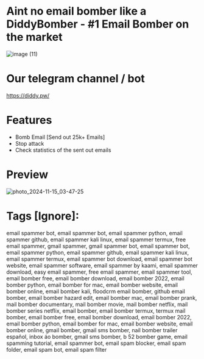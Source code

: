 # Aint no email bomber like a DiddyBomber - #1 Email Bomber on the market
![image (11)](https://github.com/user-attachments/assets/82421cfc-5404-4ca1-b7e2-a94de61ced0f)

# Our telegram channel / bot
https://diddy.pw/

# Features
- Bomb Email [Send out 25k+ Emails]
- Stop attack
- Check statistics of the sent out emails

# Preview
![photo_2024-11-15_03-47-25](https://github.com/user-attachments/assets/69feece0-0b49-4b1b-a72e-8eaa373cef1e)

# Tags [Ignore]: 
email spammer bot, email spammer bot, email spammer python, email spammer github, email spammer kali linux, email spammer termux, free email spammer, gmail spammer, gmail spammer bot, email spammer bot, email spammer python, email spammer github, email spammer kali linux, email spammer termux, email spammer bot download, email spammer bot website, email spammer software, email spammer by kaami, email spammer download, easy email spammer, free email spammer, email spammer tool, email bomber free, email bomber download, email bomber 2022, email bomber python, email bomber for mac, email bomber website, email bomber online, email bomber kali, floodcrm email bomber, github email bomber, email bomber hazard edit, email bomber mac, email bomber prank, mail bomber documentary, mail bomber movie, mail bomber netflix, mail bomber series netflix, email bomber, email bomber termux, termux mail bomber, email bomber free, email bomber download, email bomber 2022, email bomber python, email bomber for mac, email bomber website, email bomber online, gmail bomber, gmail sms bomber, nail bomber trailer español, inbox áo bomber, gmail sms bomber, b 52 bomber game, email spamming tutorial, email spammer bot, email spam blocker, email spam folder, email spam bot, email spam filter
